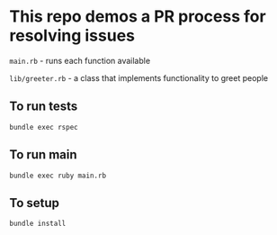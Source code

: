 # This repo demos a PR process for resolving issues

`main.rb` - runs each function available

`lib/greeter.rb` - a class that implements functionality to greet people

## To run tests
```
bundle exec rspec
```

## To run main
```
bundle exec ruby main.rb
```

## To setup
```
bundle install
```

